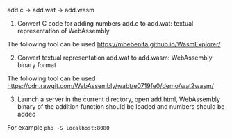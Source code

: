 add.c -> add.wat -> add.wasm

1. Convert C code for adding numbers add.c to add.wat: textual representation of WebAssembly

The following tool can be used
  https://mbebenita.github.io/WasmExplorer/

2. Convert textual representation add.wat to add.wasm: WebAssembly binary format

The following tool can be used
https://cdn.rawgit.com/WebAssembly/wabt/e0719fe0/demo/wat2wasm/

3. Launch a server in the current directory, open add.html, WebAssembly binary of the addition function should be loaded and numbers should be added

For example `php -S localhost:8080`